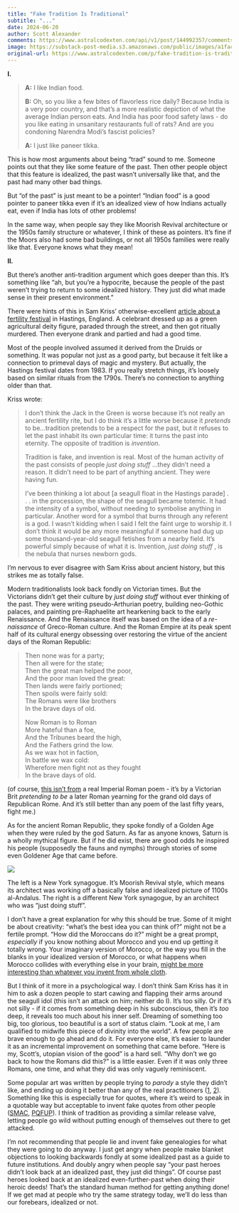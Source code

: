 ```yaml
---
title: "Fake Tradition Is Traditional"
subtitle: "..."
date: 2024-06-20
author: Scott Alexander
comments: https://www.astralcodexten.com/api/v1/post/144992357/comments?&all_comments=true
image: https://substack-post-media.s3.amazonaws.com/public/images/a1fac70b-46e8-4c9f-bb81-40dc8bdaa36d_2048x1583.jpeg
original-url: https://www.astralcodexten.com/p/fake-tradition-is-traditional
---
```

**I.**

> **A:** I like Indian food.
> 
> **B:** Oh, so you like a few bites of flavorless rice daily? Because India is a very poor country, and that’s a more realistic depiction of what the average Indian person eats. And India has poor food safety laws - do you like eating in unsanitary restaurants full of rats? And are you condoning Narendra Modi’s fascist policies?
> 
> **A:** I just like paneer tikka.

This is how most arguments about being “trad” sound to me. Someone points out that they like some feature of the past. Then other people object that this feature is idealized, the past wasn’t universally like that, and the past had many other bad things.

But “of the past” is just meant to be a pointer! “Indian food” is a good pointer to paneer tikka even if it’s an idealized view of how Indians actually eat, even if India has lots of other problems!

In the same way, when people say they like Moorish Revival architecture or the 1950s family structure or whatever, I think of these as pointers. It’s fine if the Moors also had some bad buildings, or not all 1950s families were really like that. Everyone knows what they mean!

**II.**

But there’s another anti-tradition argument which goes deeper than this. It’s something like “ah, but you’re a hypocrite, because the people of the past weren’t trying to return to some idealized history. They just did what made sense in their present environment.”

There were hints of this in Sam Kriss’ otherwise-excellent [article about a fertility festival](https://samkriss.substack.com/p/this-green-and-growing-earth) in Hastings, England. A celebrant dressed up as a green agricultural deity figure, paraded through the street, and then got ritually murdered. Then everyone drank and partied and had a good time. 

Most of the people involved assumed it derived from the Druids or something. It was popular not just as a good party, but because it felt like a connection to primeval days of magic and mystery. But actually, the Hastings festival dates from 1983. If you really stretch things, it’s loosely based on similar rituals from the 1790s. There’s no connection to anything older than that.

Kriss wrote:

> I don’t think the Jack in the Green is worse because it’s not really an ancient fertility rite, but I do think it’s a little worse because it _pretends_ to be…tradition pretends to be a respect for the past, but it refuses to let the past inhabit its own particular time: it turns the past into eternity. The opposite of tradition is _invention_.
> 
> Tradition is fake, and invention is real. Most of the human activity of the past consists of people _just doing stuff_ …they didn’t need a reason. It didn’t need to be part of anything ancient. They were having fun.
> 
> I’ve been thinking a lot about [a seagull float in the Hastings parade] . . . in the procession, the shape of the seagull became totemic. It had the intensity of a symbol, without needing to symbolise anything in particular. Another word for a symbol that burns through any referent is a god. I wasn’t kidding when I said I felt the faint urge to worship it. I don’t think it would be any more meaningful if someone had dug up some thousand-year-old seagull fetishes from a nearby field. It’s powerful simply because of what it is. Invention, _just doing stuff_ , is the nebula that nurses newborn gods.

I’m nervous to ever disagree with Sam Kriss about ancient history, but this strikes me as totally false.

Modern traditionalists look back fondly on Victorian times. But the Victorians didn’t get their culture by _just doing stuff_ without ever thinking of the past. They were writing pseudo-Arthurian poetry, building neo-Gothic palaces, and painting pre-Raphaelite art hearkening back to the early Renaissance. And the Renaissance itself was based on the idea of a _re-naissance_ of Greco-Roman culture. And the Roman Empire at its peak spent half of its cultural energy obsessing over restoring the virtue of the ancient days of the Roman Republic:

> Then none was for a party;  
> Then all were for the state;  
> Then the great man helped the poor,  
> And the poor man loved the great:  
> Then lands were fairly portioned;  
> Then spoils were fairly sold:  
> The Romans were like brothers  
> In the brave days of old.
> 
> Now Roman is to Roman  
> More hateful than a foe,  
> And the Tribunes beard the high,  
> And the Fathers grind the low.  
> As we wax hot in faction,  
> In battle we wax cold:  
> Wherefore men fight not as they fought  
> In the brave days of old.

(of course, [this isn’t from](https://englishverse.com/poems/horatius) a real Imperial Roman poem - it’s by a Victorian Brit _pretending to be_ a later Roman yearning for the grand old days of Republican Rome. And it’s still better than any poem of the last fifty years, fight me.)

As for the ancient Roman Republic, they spoke fondly of a Golden Age when they were ruled by the god Saturn. As far as anyone knows, Saturn is a wholly mythical figure. But if he did exist, there are good odds he inspired his people (supposedly the fauns and nymphs) through stories of some even Goldener Age that came before.

[![](https://substackcdn.com/image/fetch/w_1456,c_limit,f_auto,q_auto:good,fl_progressive:steep/https%3A%2F%2Fsubstack-post-media.s3.amazonaws.com%2Fpublic%2Fimages%2F614aec66-4f5c-4540-a230-bebd97d0d480_1560x983.png)](https://substackcdn.com/image/fetch/f_auto,q_auto:good,fl_progressive:steep/https%3A%2F%2Fsubstack-post-media.s3.amazonaws.com%2Fpublic%2Fimages%2F614aec66-4f5c-4540-a230-bebd97d0d480_1560x983.png)

The left is a New York synagogue. It’s Moorish Revival style, which means its architect was working off a basically false and idealized picture of 1100s al-Andalus. The right is a different New York synagogue, by an architect who was “just doing stuff”.

I don’t have a great explanation for why this should be true. Some of it might be about creativity: “what’s the best idea you can think of?” might not be a fertile prompt. “How did the Moroccans do it?” might be a great prompt, _especially_ if you know nothing about Morocco and you end up getting it totally wrong. Your imaginary version of Morocco, or the way you fill in the blanks in your idealized version of Morocco, or what happens when Morocco collides with everything else in your brain, [might be more interesting than whatever you invent from whole cloth](https://slatestarcodex.com/2014/08/06/random-noise-is-our-most-valuable-resource/).

But I think of it more in a psychological way. I don’t think Sam Kriss has it in him to ask a dozen people to start cawing and flapping their arms around the seagull idol (this isn’t an attack on him; neither do I). It’s too silly. Or if it’s not silly - if it comes from something deep in his subconscious, then it’s _too_ deep, it reveals too much about his inner self. Dreaming of something too big, too glorious, too beautiful is a sort of status claim. “Look at me, I am qualified to midwife this piece of divinity into the world”. A few people are brave enough to go ahead and do it. For everyone else, it’s easier to launder it as an incremental improvement on something that came before. “Here is my, Scott’s, utopian vision of the good” is a hard sell. “Why don’t we go back to how the Romans did this?” is a little easier. Even if it was only three Romans, one time, and what they did was only vaguely reminiscent.

Some popular art was written by people trying to _parody_ a style they didn’t like, and ending up doing it better than any of the real practitioners ([1](https://en.wikipedia.org/wiki/Thick_as_a_Brick#Background), [2](https://www.goodreads.com/review/show/2968040526)). Something like this is especially true for quotes, where it’s weird to speak in a quotable way but acceptable to invent fake quotes from other people ([SMAC](https://en.wikiquote.org/wiki/Sid_Meier%27s_Alpha_Centauri), [PQFUP](https://docs.google.com/document/d/16Nf90YS78Mgi_7_cPZGNHm0ax-BTdO7sQXKG5EfbVMY/edit)). I think of tradition as providing a similar release valve, letting people go wild without putting enough of themselves out there to get attacked.

I’m not recommending that people lie and invent fake genealogies for what they were going to do anyway. I just get angry when people make blanket objections to looking backwards fondly at some idealized past as a guide to future institutions. And doubly angry when people say “your past heroes didn’t look back at an idealized past, they just did things”. Of course past heroes looked back at an idealized even-further-past when doing their heroic deeds! That’s the standard human method for getting anything done! If we get mad at people who try the same strategy today, we’ll do less than our forebears, idealized or not.
